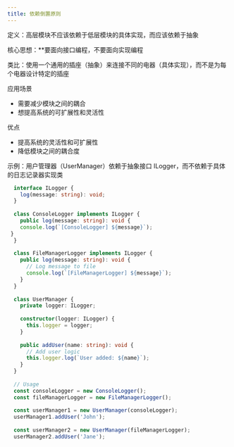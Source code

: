 ```yaml
---
title: 依赖倒置原则
---
```

定义：高层模块不应该依赖于低层模块的具体实现，而应该依赖于抽象

核心思想：**要面向接口编程，不要面向实现编程

类比：使用一个通用的插座（抽象）来连接不同的电器（具体实现），而不是为每个电器设计特定的插座

应用场景

- 需要减少模块之间的耦合
- 想提高系统的可扩展性和灵活性

优点

- 提高系统的灵活性和可扩展性
- 降低模块之间的耦合度

示例：用户管理器（UserManager）依赖于抽象接口 ILogger，而不依赖于具体的日志记录器实现类

```ts
  interface ILogger {
    log(message: string): void;
  }
  
  class ConsoleLogger implements ILogger {
    public log(message: string): void {
    console.log(`[ConsoleLogger] ${message}`);
 }
  }
  
  class FileManagerLogger implements ILogger {
    public log(message: string): void {
      // Log message to file
      console.log(`[FileManagerLogger] ${message}`);
    }
  }
  
  class UserManager {
    private logger: ILogger;
  
    constructor(logger: ILogger) {
      this.logger = logger;
    }
  
    public addUser(name: string): void {
      // Add user logic
      this.logger.log(`User added: ${name}`);
    }
  }
  
  // Usage
  const consoleLogger = new ConsoleLogger();
  const fileManagerLogger = new FileManagerLogger();
  
  const userManager1 = new UserManager(consoleLogger);
  userManager1.addUser('John');
  
  const userManager2 = new UserManager(fileManagerLogger);
  userManager2.addUser('Jane');
```
